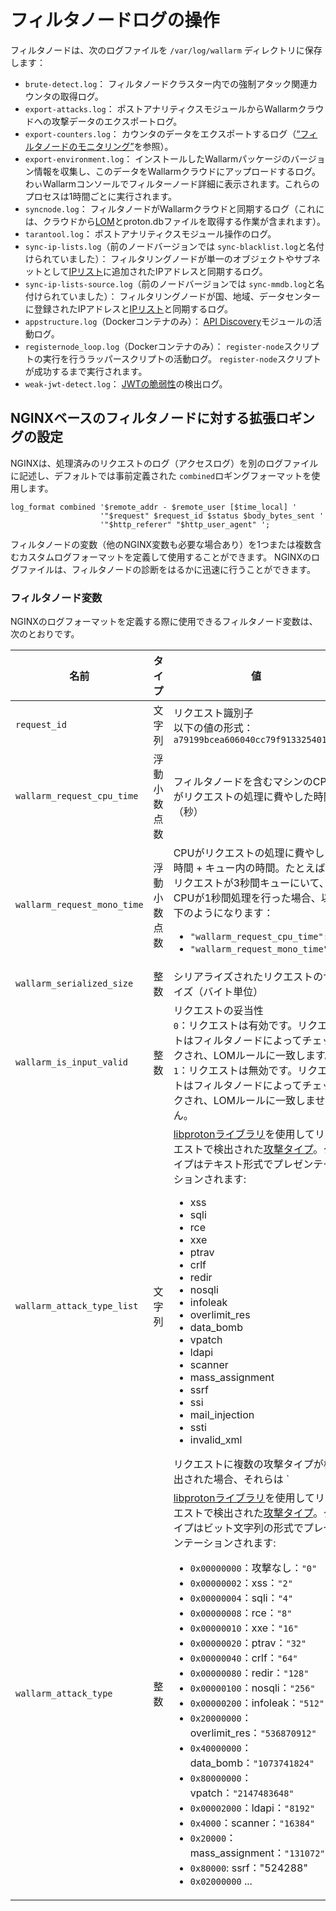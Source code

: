 [link-nginx-logging-docs]: https://docs.nginx.com/nginx/admin-guide/monitoring/logging/
[doc-vuln-list]: ../attacks-vulns-list.md
[doc-monitor-node]: monitoring/intro.md
[doc-lom]: ../user-guides/rules/compiling.md

# フィルタノードログの操作

フィルタノードは、次のログファイルを `/var/log/wallarm` ディレクトリに保存します：

* `brute-detect.log`： フィルタノードクラスター内での強制アタック関連カウンタの取得ログ。
* `export-attacks.log`： ポストアナリティクスモジュールからWallarmクラウドへの攻撃データのエクスポートログ。
* `export-counters.log`： カウンタのデータをエクスポートするログ（[“フィルタノードのモニタリング”][doc-monitor-node]を参照）。
* `export-environment.log`： インストールしたWallarmパッケージのバージョン情報を収集し、このデータをWallarmクラウドにアップロードするログ。わぃWallarmコンソールでフィルターノード詳細に表示されます。これらのプロセスは1時間ごとに実行されます。
* `syncnode.log`： フィルタノードがWallarmクラウドと同期するログ（これには、クラウドから[LOM][doc-lom]とproton.dbファイルを取得する作業が含まれます）。
* `tarantool.log`： ポストアナリティクスモジュール操作のログ。
* `sync-ip-lists.log`（前のノードバージョンでは `sync-blacklist.log`と名付けられていました）： フィルタリングノードが単一のオブジェクトやサブネットとして[IPリスト](../user-guides/ip-lists/overview.md)に追加されたIPアドレスと同期するログ。
* `sync-ip-lists-source.log`（前のノードバージョンでは `sync-mmdb.log`と名付けられていました）： フィルタリングノードが国、地域、データセンターに登録されたIPアドレスと[IPリスト](../user-guides/ip-lists/overview.md)と同期するログ。
* `appstructure.log`（Dockerコンテナのみ）： [API Discovery](../about-wallarm/api-discovery.md)モジュールの活動ログ。
* `registernode_loop.log`（Dockerコンテナのみ）： `register-node`スクリプトの実行を行うラッパースクリプトの活動ログ。 `register-node`スクリプトが成功するまで実行されます。
* `weak-jwt-detect.log`： [JWTの脆弱性](../attacks-vuln-list.md#weak-jwt)の検出ログ。

##  NGINXベースのフィルタノードに対する拡張ロギングの設定

NGINXは、処理済みのリクエストのログ（アクセスログ）を別のログファイルに記述し、デフォルトでは事前定義された `combined`ロギングフォーマットを使用します。

```
log_format combined '$remote_addr - $remote_user [$time_local] '
                    '"$request" $request_id $status $body_bytes_sent '
                    '"$http_referer" "$http_user_agent" ';
```

フィルタノードの変数（他のNGINX変数も必要な場合あり）を1つまたは複数含むカスタムログフォーマットを定義して使用することができます。 NGINXのログファイルは、フィルタノードの診断をはるかに迅速に行うことができます。

### フィルタノード変数

NGINXのログフォーマットを定義する際に使用できるフィルタノード変数は、次のとおりです。

|名前|タイプ|値|
|---|---|---|
|`request_id`|文字列|リクエスト識別子<br>以下の値の形式：`a79199bcea606040cc79f913325401fb`|
|`wallarm_request_cpu_time`|浮動小数点数|フィルタノードを含むマシンのCPUがリクエストの処理に費やした時間（秒）|
|`wallarm_request_mono_time`|浮動小数点数|CPUがリクエストの処理に費やした時間 + キュー内の時間。たとえば、リクエストが3秒間キューにいて、CPUが1秒間処理を行った場合、以下のようになります：<ul><li>`"wallarm_request_cpu_time":1`</li><li>`"wallarm_request_mono_time":4`</li></ul>|
|`wallarm_serialized_size`|整数|シリアライズされたリクエストのサイズ（バイト単位）|
|`wallarm_is_input_valid`|整数|リクエストの妥当性<br>`0`：リクエストは有効です。リクエストはフィルタノードによってチェックされ、LOMルールに一致します。<br>`1`：リクエストは無効です。リクエストはフィルタノードによってチェックされ、LOMルールに一致しません。|
|`wallarm_attack_type_list`|文字列|[libprotonライブラリ][doc-vuln-list]を使用してリクエストで検出された[攻撃タイプ][doc-vuln-list]。タイプはテキスト形式でプレゼンテーションされます:<ul><li>xss</li><li>sqli</li><li>rce</li><li>xxe</li><li>ptrav</li><li>crlf</li><li>redir</li><li>nosqli</li><li>infoleak</li><li>overlimit_res</li><li>data_bomb</li><li>vpatch</li><li>ldapi</li><li>scanner</li><li>mass_assignment</li><li>ssrf</li><li>ssi</li><li>mail_injection</li><li>ssti</li><li>invalid_xml</li></ul>リクエストに複数の攻撃タイプが検出された場合、それらは `|`シンボルでリストに表示されます。たとえば：XSSおよびSQLiの攻撃が検出された場合、変数値は `xss|sqli`となります。|
|`wallarm_attack_type`|整数|[libprotonライブラリ][doc-vuln-list]を使用してリクエストで検出された[攻撃タイプ][doc-vuln-list]。タイプはビット文字列の形式でプレゼンテーションされます:<ul><li>`0x00000000`：攻撃なし：`"0"`</li><li>`0x00000002`：xss：`"2"`</li><li>`0x00000004`：sqli：`"4"`</li><li>`0x00000008`：rce：`"8"`</li><li>`0x00000010`：xxe：`"16"`</li><li>`0x00000020`：ptrav：`"32"`</li><li>`0x00000040`：crlf：`"64"`</li><li>`0x00000080`：redir：`"128"`</li><li>`0x00000100`：nosqli：`"256"`</li><li>`0x00000200`：infoleak：`"512"`</li><li>`0x20000000`：overlimit_res：`"536870912"`</li><li>`0x40000000`：data_bomb：`"1073741824"`</li><li>`0x80000000`：vpatch：`"2147483648"`</li><li>`0x00002000`：ldapi：`"8192"`</li><li>`0x4000`：scanner：`"16384"`</li><li>`0x20000`：mass_assignment：`"131072"`</li><li>`0x80000`: ssrf："524288" </li><li>`0x02000000` ...